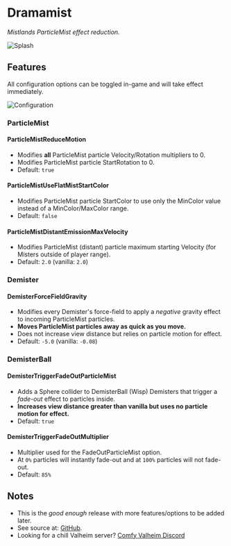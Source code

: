# Dramamist

*Mistlands ParticleMist effect reduction.*

![Splash](https://i.imgur.com/MGP8kyQ.png)

## Features

All configuration options can be toggled in-game and will take effect immediately.

![Configuration](https://i.imgur.com/A96oDo4.png)

### ParticleMist

#### ParticleMistReduceMotion

  * Modifies **all** ParticleMist particle Velocity/Rotation multipliers to 0.
  * Modifies ParticleMist particle StartRotation to 0.
  * Default: `true`

#### ParticleMistUseFlatMistStartColor

  * Modifies ParticleMist particle StartColor to use only the MinColor value instead of a MinColor/MaxColor range.
  * Default: `false`

#### ParticleMistDistantEmissionMaxVelocity

  * Modifies ParticleMist (distant) particle maximum starting Velocity (for Misters outside of player range).
  * Default: `2.0` (vanilla: `2.0`)

### Demister

#### DemisterForceFieldGravity

  * Modifies every Demister's force-field to apply a *negative* gravity effect to incoming ParticleMist particles.
  * **Moves ParticleMist particles away as quick as you move.**
  * Does not increase view distance but relies on particle motion for effect.
  * Default: `-5.0` (vanilla: `-0.08`)

### DemisterBall

#### DemisterTriggerFadeOutParticleMist

  * Adds a Sphere collider to DemisterBall (Wisp) Demisters that trigger a *fade-out* effect to particles inside.
  * **Increases view distance greater than vanilla but uses no particle motion for effect.**
  * Default: `true`

#### DemisterTriggerFadeOutMultiplier

  * Multiplier used for the FadeOutParticleMist option.
  * At `0%` particles will instantly fade-out and at `100%` particles will not fade-out.
  * Default: `85%`

## Notes

  * This is the *good enough* release with more features/options to be added later.
  * See source at: [GitHub](https://github.com/redseiko/ComfyMods/tree/main/Dramamist).
  * Looking for a chill Valheim server? [Comfy Valheim Discord](https://discord.gg/ameHJz5PFk)
